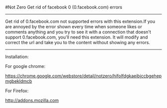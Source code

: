 #Not Zero
Get rid of facebook 0 (0.facebook.com) errors

****

Get rid of 0.facebook.com not supported errors with this extension.If you are annoyed by the error shown every time when someone likes or comments anything and you try to see it with a connection that doesn't support 0.facebook.com, you'll need this extension. It will modify and correct the url and take you to the content without showing any errors.

***** 

Installation:

For google chrome:

<https://chrome.google.com/webstore/detail/notzero/hifolfdgkaeibjccbgehepmgbekldmcb>


For Firefox:

<http://addons.mozilla.com>